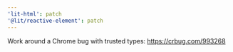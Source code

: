 ```yaml
---
'lit-html': patch
'@lit/reactive-element': patch
---
```


Work around a Chrome bug with trusted types: https://crbug.com/993268
